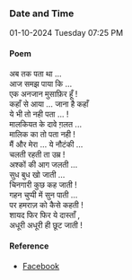 ### Date and Time

01-10-2024 Tuesday 07:25 PM

#### Poem

अब तक पता था … <br />
आज समझ पाया कि … <br />
एक अनजान मुसाफ़िर हूँ ! <br />
कहाँ से आया … जाना है कहाँ <br />
ये भी तो नही पता ... ! <br />
मालकियत के दावे ग़लत ... <br />
मालिक का तो पता नही ! <br />
मैं और मेरा … ये नौटंकी … <br />
चलती रहती ता उम्र ! <br />
अश्कों की आग जलती … <br />
सुध बुध खो जाती … <br />
चिनगारी कुछ कह जाती ! <br />
गहन चुप्पी में सुन पाती … <br />
पर हमराज़ को कैसे कहती ! <br />
शायद फिर फिर ये दास्ताँ , <br />
अधूरी अधूरी ही छूट जाती !

#### Reference

* [Facebook](https://www.facebook.com/share/v/2yDxB4Jc4MfkK9MY/?mibextid=xfxF2i)
